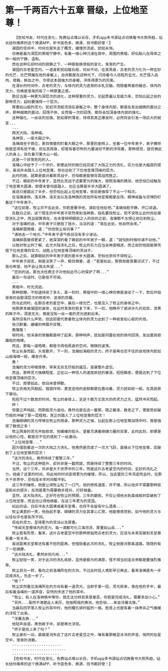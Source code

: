 # 第一千两百六十五章 晋级，上位地至尊！
        【告知书友，时代在变化，免费站点难以长存，手机app多书源站点切换看书大势所趋，站长给你推荐的这个换源APP，听书音色多、换源、找书都好使！】
       凝固的空间中，时间也是失去了概念，缓慢的流逝，犹如永恒。
       仿佛是最为深层的黑暗宁静中，有着一缕心神沉浸在其中，周围的黑暗，好似胎儿在母体之中一般的宁静，温和。
       而在这种忘却时间的寂静之下，一种脱胎换骨般的变化，渐渐的产生。
       凝固的古老星空内，一道身影犹如磐石般，纹丝不动，在其周身，古老的灵力化为一种玄妙的光芒，光芒照耀在他的身躯上，血肉都是在这种光下，闪烁着令人目眩的玄光，光芒侵入血肉，骨骼，鲜血之中，令得这本就强大的身躯，淬炼得更为的完美。
       在漫长的时间中，古老的灵力，与体内的灵力逐渐的水乳交融，而随着两者的融合，体内的灵力，仿佛是渐渐的有了一种厚重之感。
       那应当是一种更为深层次的进化，这种厚重的灵力，论起质量以及威力来，恐怕比起之前的那种灵力，起码要强悍一个层次。
       厚重如山般的灵力，犹如洪流般流淌在身躯之中，整个身体内部，都是在发出细微的震动之声，那种细微的震动，回荡不休，反而每一次的回荡，都将会加深身体内部的强化。
       这种强化，一丝丝的加强，犹如厚积薄发，待得其真正爆发时，必然将会引发一场巨大的蜕变...
       ...
       西天大陆，洛神城。
       洛神宫，一座大殿之中。
       洛璃端坐于首位，美目微蹙的盯着大殿之中，那里的座椅上，坐着一位中年男子，男子模样倒是显得有些干瘦，但在其周身，却是有着恐怖的力量波纹不断的浮现着，那种感觉，就仿佛此人的身上，驮负着万重大山一般。
       这是一个非常危险的人。
       洛璃心中给予了一个评价，即便此时的她已经完成了大陆之力的洗礼，实力也是大幅度的提升，虽说并未踏入上位地至尊，但也达到了下位地至尊顶峰的层次。
       此时的她，就算是面对着那灵战子，恐怕都是能够将其战而胜之。
       不过，眼前的中年男子，显然比灵战子还要更为的强大，按照洛璃的猜测，他恐怕已经触及了地至尊大圆满，即便未曾彻底踏入，也应当算是半步大圆满了。
       虽说只是踏出了半步，但恐怕比起上位地至尊，依旧是强悍了不止一个档次。
       在洛璃身侧，洛天神，洛天龙以及洛神族的其他所有地至尊都是在场，眼神戒备与忌惮的盯着这个中年男子。
       “这位前辈，牧尘并不在此处，你若是要寻他，请前往他处吧。”洛璃俏脸平静，开口说道。
       在数日之前，这个陌生的中年男子突然来到洛神族，指名要找牧尘，但不说牧尘此时尚在接受洗礼之中，而且就算真在，在未曾辨明眼前之人的目的之前，洛璃都不太想让他见到牧尘。
       对于洛璃的话，中年男子只是摇了摇头，淡淡的道：“我在此处，他自然会来。”
       洛璃柳眉微蹙，道：“你找牧尘有何事？”
       “请他去一个地方。”中年男子语气依旧没有多少波动。
       洛璃柳眉蹙得更紧了，她深深的看了眼前的中年男子一眼，道：“就怕到时候你请不动他。”
       以她对牧尘的了解，此次大陆洗礼之后，牧尘的实力应当会再度精进，而之前的他就能够凭借下位地至尊的实力，战胜上位地至尊顶峰的灵战子。
       那么之后，就算眼前的中年男子真的是半步大圆满，恐怕也奈何不得牧尘。
       中年男子闻言，倒是淡笑了一声，眼目微垂，道：“若是如此，那我倒是真要试试了，不过我也希望，他不会让我太失望...”
       “否则的话，那也太枉费主子对他如此尽心的保护了啊...”
       最后一句话时，已是低不可闻。
       ...
       黑暗中，时光流逝。
       那种寂静，不知道持续了多久，某一刻时，黑暗中的一缕心神仿佛是波动了一下，而后开始渐渐的自那深层次的修炼中，逐渐的苏醒。
       而与此同时，在那古老的星空中，最后一缕光芒，也是没入了牧尘的身体之中。
       他那原本被凝固的身体，在此时渐渐的恢复下来，下一刻，他睁开了紧闭许久的双目，漆黑的眸子中，深邃无光，竟是没有一丝一毫的灵光迸射出来。
       虽然没有什么声势，但这却是代表着牧尘体内的灵力达到了一种收发如心般的内敛。
       他沉默着，缓缓的伸展开双臂。
       轰隆隆！
       顿时间，他浑身的骨骼都是响了起来，那种响声，犹如是闷雷在他的体内回荡，发出震耳欲聋般的咆哮。
       而且，那每一道咆哮，都是令得他周身的空间，微微的波荡。
       牧尘长身而起，头发散开，下一刻，浩瀚如海般的灵力，终于是再也忍不住的自他体内犹如山崩海啸一般，爆发开来。
       轰！
       浩瀚的灵力呼啸席卷，带来无穷无尽般的威压，笼罩整片虚空。
       而且，那种灵力强横程度，正在以一种惊人的速度疯狂的暴涨，短短瞬息，便是达到了下位地至尊顶峰的层次。
       不过，即便如此，依旧未曾停歇。
       牧尘衣袍无风鼓起，猎猎作响，甚至连他的皮肤都是在震动着，灵力犹如蛇一般，在其皮肤下窜动。
       短短不过十数息的时间，牧尘的身体上，足足十数万丈庞大的的灵力之光，猛然冲天而起。
       砰！
       惊雷之声响起，而那股灵力波动，竟然也是在这一霎那，随之暴涨，数息之下，便是势如破竹般的冲破了那一层桎梏，真正的踏入了上位地至尊的层次！
       浩瀚磅礴的灵力呼啸在牧尘的周身，那种灵力之强，比起在那上位地至尊战场中时，竟是强悍了数倍之多！
       牧尘周身的灵光开始收敛，他缓缓的低头，望着充满着磅礴力量的双掌，此时此刻，即便是以他的心性，都是忍不住的感到了一丝激动。
       “上位地至尊...”
       因为借助着这一次的大陆之力洗礼，他竟然是完成了一次大飞跃，直接从下位地至尊，突破到了上位地至尊的层次！
       “这次的洗礼，竟然持续了整整三年。”
       不过，牧尘的这种提升，却并非是一戳而就，而是持续了整整三年的时间。
       当然，这个三年，并非是大千世界中的三年，而是这片古老星空内的时间，玄妙的洗礼之力，扭曲了这里的时间，将此地的时间变得更为的缓慢，所以，当这里的三年流逝而去时，在那大千世界中，恐怕连半年时间都不到。
       这三年的锤炼，倒是让得牧尘松了一口气，他的修炼速度，并不慢，所以他并不需要那种拔苗助长的提升，反而是更为需要稳步提升，打好根基。
       显然，这大陆洗礼，正好符合牧尘的预期，三年的磨练，不仅让得他水到渠成般的突破到了上位地至尊，而且也让得他根基，在这三年更为的坚固。
       如此的话，日后冲击大圆满或者天至尊，也将不会留有什么遗患...
       牧尘满意的一笑，他抬起手掌，磅礴的灵力在其掌心汇聚，他能够感觉到，如今他的灵力与以往似乎也是有所不同。
       现在的灵力，显得更为的灵动以及厚重。
       “传闻天至尊体内的灵力，每一滴都可化江海河流，厚重如山岳...”
       牧尘若有所思，看来，这片古老星空中的那种原始而古老的灵力，应该与未来突破到天至尊有着一些关系。
       虽说距离天至尊还有着不短的距离，但借助着此次的洗礼，牧尘倒是对那条道路，隐隐的有了一些揣摩。
       “这大陆洗礼，果然非同凡响...”
       牧尘轻轻一笑，对于此次的洗礼收获，显然是极为的满意，怪不得当初连炎帝都是要强烈推荐。
       牧尘目光一转，看向之前洛璃所在的方向，不过此时佳人倩影早已离去，看来洛璃是先一步完成洗礼，先走一步了。
       “嗯？”
       牧尘突然看见洛璃所在的方向有着一道灵光，当即手掌一招，灵光掠来，落在他的手中，最后有着洛璃的一道声音，突然的传进了他的耳中。
       “牧尘，有人在洛神族中等你，我无法分辨其来意善恶，你若是完成洗礼，需要多加小心。”
       “另外...虽然不清楚此人来历，但按照我的猜测，他恐怕...来自浮屠古族。”
       当最后四字落入牧尘的耳中时，他的瞳孔顿时猛的一缩，脸庞上也是有着一抹肃杀之气缓缓的浮现了出来。
       “浮屠古族...”
       他轻声自语，黑色眸子中，却是寒光浮现。
       “终于是找上来了吗？”
       牧尘身形一动，直接是消失在了这片古老星空之中，唯有着那略显冰冷的声音，悄然的在星空中，渐渐的消散。
       ......................
       ........................
       .....................
       【告知书友，时代在变化，免费站点难以长存，手机app多书源站点切换看书大势所趋，站长给你推荐的这个换源APP，听书音色多、换源、找书都好使！】